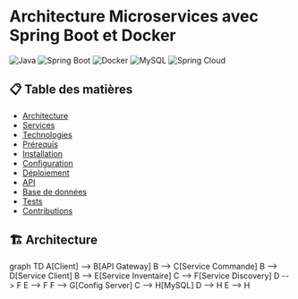 # Architecture Microservices avec Spring Boot et Docker

![Java](https://img.shields.io/badge/Java-21-blue)
![Spring Boot](https://img.shields.io/badge/Spring_Boot-3.4.3-green)
![Docker](https://img.shields.io/badge/Docker-20.10+-important)
![MySQL](https://img.shields.io/badge/MySQL-8.0-orange)
![Spring Cloud](https://img.shields.io/badge/Spring_Cloud-2024.0.0-brightgreen)

## 📋 Table des matières
- [Architecture](#-architecture)
- [Services](#-services)
- [Technologies](#-technologies)
- [Prérequis](#-prérequis)
- [Installation](#-installation)
- [Configuration](#-configuration)
- [Déploiement](#-déploiement)
- [API](#-api)
- [Base de données](#-base-de-données)
- [Tests](#-tests)
- [Contributions](#-contributions)

## 🏗️ Architecture
graph TD
    A[Client] --> B[API Gateway]
    B --> C[Service Commande]
    B --> D[Service Client]
    B --> E[Service Inventaire]
    C --> F[Service Discovery]
    D --> F
    E --> F
    F --> G[Config Server]
    C --> H[MySQL]
    D --> H
    E --> H
